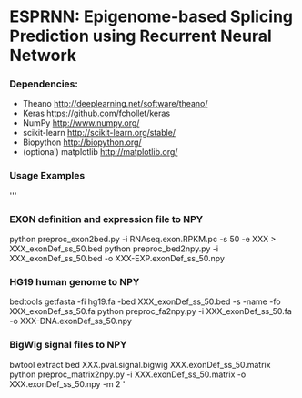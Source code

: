 # ESPRNN: Epigenome-based Splicing Prediction using Recurrent Neural Network

### Dependencies:
* Theano http://deeplearning.net/software/theano/
* Keras https://github.com/fchollet/keras
* NumPy http://www.numpy.org/
* scikit-learn http://scikit-learn.org/stable/
* Biopython http://biopython.org/
* (optional) matplotlib http://matplotlib.org/

### Usage Examples
'''
### EXON definition and expression file to NPY
python preproc_exon2bed.py -i RNAseq.exon.RPKM.pc -s 50 -e XXX > XXX_exonDef_ss_50.bed
python preproc_bed2npy.py -i XXX_exonDef_ss_50.bed -o XXX-EXP.exonDef_ss_50.npy

### HG19 human genome to NPY
bedtools getfasta -fi hg19.fa -bed XXX_exonDef_ss_50.bed -s -name -fo XXX_exonDef_ss_50.fa
python preproc_fa2npy.py -i XXX_exonDef_ss_50.fa -o XXX-DNA.exonDef_ss_50.npy

### BigWig signal files to NPY
bwtool extract bed XXX.pval.signal.bigwig XXX.exonDef_ss_50.matrix
python preproc_matrix2npy.py -i XXX.exonDef_ss_50.matrix -o XXX.exonDef_ss_50.npy -m 2
'
